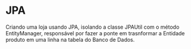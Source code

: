 # JPA
Criando uma loja usando JPA, isolando a classe  JPAUtil com o método EntityManager, responsável por fazer a ponte em trasnformar a Entidade produto em uma linha na tabela do Banco de Dados.
